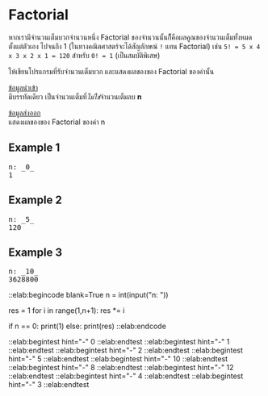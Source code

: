 # Factorial

หากเรามีจำนวนเต็มบวกจำนวนหนึ่ง Factorial ของจำนวนนั้นก็ึคือผลคูณของจำนวนเต็มทั้งหมดตั้งแต่ตัวเอง ไปจนถึง 1 (ในทางคณิตศาสตร์จะได้สัญลักษณ์ `!` แทน Factorial) เช่น `5! = 5 x 4 x 3 x 2 x 1 = 120` สำหรับ `0! = 1` (เป็นสมบัติพิเสษ)

ให้เขียนโปรแกรมที่รับจำนวนเต็มบวก และแสดงผลของของ Factorial ของค่านั้น

<u>ข้อมูลนำเข้า</u>  
มีบรรทัดเดียว เป็นจำนวนเต็มที่*ไม่ใช่*จำนวนเต็มลบ **n**

<u>ข้อมูลส่งออก</u>  
แสดงผลของของ Factorial ของค่า n

## Example 1
<pre class="output">
n: _0_
1
</pre>

## Example 2
<pre class="output">
n: _5_
120
</pre>

## Example 3
<pre class="output">
n: _10_
3628800
</pre>

::elab:begincode blank=True
n = int(input("n: "))

res = 1
for i in range(1,n+1):
    res *= i

if n == 0:
    print(1)
else:
    print(res)
::elab:endcode

::elab:begintest hint="-"
0
::elab:endtest
::elab:begintest hint="-"
1
::elab:endtest
::elab:begintest hint="-"
2
::elab:endtest
::elab:begintest hint="-"
5
::elab:endtest
::elab:begintest hint="-"
10
::elab:endtest
::elab:begintest hint="-"
8
::elab:endtest
::elab:begintest hint="-"
12
::elab:endtest
::elab:begintest hint="-"
4
::elab:endtest
::elab:begintest hint="-"
3
::elab:endtest